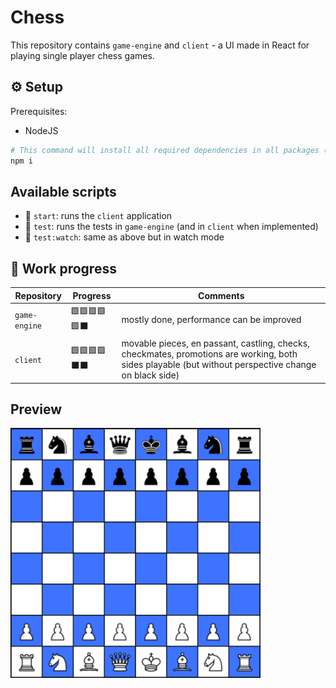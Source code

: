 # Chess

This repository contains `game-engine` and `client` - a UI made in React for playing single player chess games.

## ⚙️ Setup

Prerequisites:

-   NodeJS

```bash
# This command will install all required dependencies in all packages (thanks to npm workspaces)
npm i
```

## Available scripts

-   🚀 `start`: runs the `client` application
-   🧪 `test`: runs the tests in `game-engine` (and in `client` when implemented)
-   🧪 `test:watch`: same as above but in watch mode

## 🚧 Work progress

| Repository    | Progress     | Comments                                                                         |
| ------------- | ------------ | -------------------------------------------------------------------------------- |
| `game-engine` | 🟩🟩🟩🟩🟩⬛ | mostly done, performance can be improved                                      |
| `client`      | 🟩🟩🟩🟩⬛⬛ | movable pieces, en passant, castling, checks, checkmates, promotions are working, both sides playable (but without perspective change on black side) |

## Preview

<img src="./preview.jpg" alt="" width="400" height="400"/>
